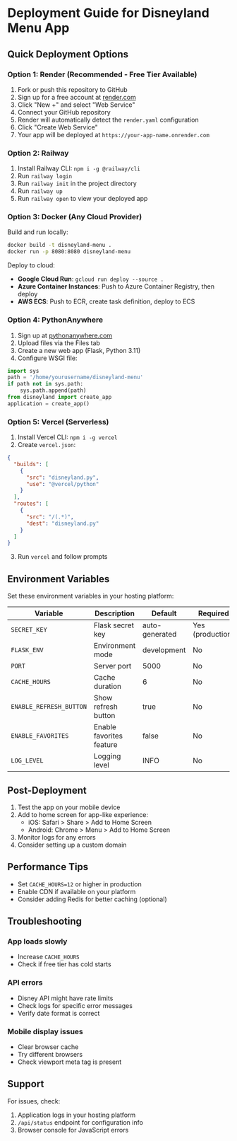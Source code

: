 # Deployment Guide for Disneyland Menu App

## Quick Deployment Options

### Option 1: Render (Recommended - Free Tier Available)

1. Fork or push this repository to GitHub
2. Sign up for a free account at [render.com](https://render.com)
3. Click "New +" and select "Web Service"
4. Connect your GitHub repository
5. Render will automatically detect the `render.yaml` configuration
6. Click "Create Web Service"
7. Your app will be deployed at `https://your-app-name.onrender.com`

### Option 2: Railway

1. Install Railway CLI: `npm i -g @railway/cli`
2. Run `railway login`
3. Run `railway init` in the project directory
4. Run `railway up`
5. Run `railway open` to view your deployed app

### Option 3: Docker (Any Cloud Provider)

Build and run locally:
```bash
docker build -t disneyland-menu .
docker run -p 8080:8080 disneyland-menu
```

Deploy to cloud:
- **Google Cloud Run**: `gcloud run deploy --source .`
- **Azure Container Instances**: Push to Azure Container Registry, then deploy
- **AWS ECS**: Push to ECR, create task definition, deploy to ECS

### Option 4: PythonAnywhere

1. Sign up at [pythonanywhere.com](https://www.pythonanywhere.com)
2. Upload files via the Files tab
3. Create a new web app (Flask, Python 3.11)
4. Configure WSGI file:
```python
import sys
path = '/home/yourusername/disneyland-menu'
if path not in sys.path:
    sys.path.append(path)
from disneyland import create_app
application = create_app()
```

### Option 5: Vercel (Serverless)

1. Install Vercel CLI: `npm i -g vercel`
2. Create `vercel.json`:
```json
{
  "builds": [
    {
      "src": "disneyland.py",
      "use": "@vercel/python"
    }
  ],
  "routes": [
    {
      "src": "/(.*)",
      "dest": "disneyland.py"
    }
  ]
}
```
3. Run `vercel` and follow prompts

## Environment Variables

Set these environment variables in your hosting platform:

| Variable | Description | Default | Required |
|----------|-------------|---------|----------|
| `SECRET_KEY` | Flask secret key | auto-generated | Yes (production) |
| `FLASK_ENV` | Environment mode | development | No |
| `PORT` | Server port | 5000 | No |
| `CACHE_HOURS` | Cache duration | 6 | No |
| `ENABLE_REFRESH_BUTTON` | Show refresh button | true | No |
| `ENABLE_FAVORITES` | Enable favorites feature | false | No |
| `LOG_LEVEL` | Logging level | INFO | No |

## Post-Deployment

1. Test the app on your mobile device
2. Add to home screen for app-like experience:
   - iOS: Safari > Share > Add to Home Screen
   - Android: Chrome > Menu > Add to Home Screen
3. Monitor logs for any errors
4. Consider setting up a custom domain

## Performance Tips

- Set `CACHE_HOURS=12` or higher in production
- Enable CDN if available on your platform
- Consider adding Redis for better caching (optional)

## Troubleshooting

### App loads slowly
- Increase `CACHE_HOURS`
- Check if free tier has cold starts

### API errors
- Disney API might have rate limits
- Check logs for specific error messages
- Verify date format is correct

### Mobile display issues
- Clear browser cache
- Try different browsers
- Check viewport meta tag is present

## Support

For issues, check:
1. Application logs in your hosting platform
2. `/api/status` endpoint for configuration info
3. Browser console for JavaScript errors